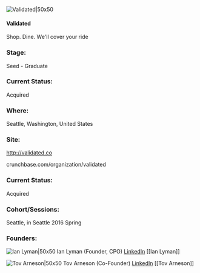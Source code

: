 

![Validated|50x50](https://apimg.techstars.com/connect/images/image_files/56bcea4abbe36ffacd000006/original/ValidatedLogo-282x282.png)

#### Validated
Shop. Dine. We'll cover your ride

### Stage: 
Seed - Graduate 

### Current Status: 
Acquired

### Where:
Seattle, Washington, United States

### Site:
http://validated.co



crunchbase.com/organization/validated

### Current Status: 
Acquired

### Cohort/Sessions: 
Seattle, in Seattle 2016 Spring

### Founders: 

![Ian Lyman|50x50](https://apimg.techstars.com/connect/images/image_files/56afb9a7a93e9f8cfe000005/original/Ian_Lyman_CPO_Validated.jpg) Ian Lyman (Founder, CPO) [LinkedIn](https://linkedin.com/in/ianlyman) [[Ian Lyman]]

![Tov Arneson|50x50](https://apimg.techstars.com/connect/images/image_files/56afb987a93e9f8cfe000004/original/Tov_Arneson_CEO_Validated.jpg) Tov Arneson (Co-Founder) [LinkedIn](https://linkedin.com/in/tovarneson) [[Tov Arneson]]


